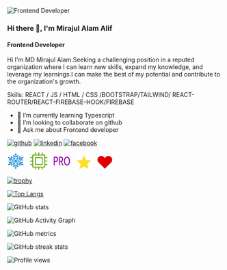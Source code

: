 ![Frontend Developer](https://arturssmirnovs.github.io/github-profile-readme-generator/images/banner.png)

### Hi there 👋, I'm Mirajul Alam Alif
#### Frontend Developer


Hi I'm MD Mirajul Alam.Seeking a challenging position in a reputed organization
where I can learn new skills, expand my knowledge, and leverage my learnings.I can
make the best of my potential and contribute to the organization's growth.

Skills:  REACT / JS / HTML / CSS /BOOTSTRAP/TAILWIND/ REACT-ROUTER/REACT-FIREBASE-HOOK/FIREBASE

- 🌱 I’m currently learning Typescript 
- 👯 I’m looking to collaborate on github 
- 💬 Ask me about Frontend developer 


[<img src='https://cdn.jsdelivr.net/npm/simple-icons@3.0.1/icons/github.svg' alt='github' height='40'>](https://github.com/https://github.com/mirajulalam)  [<img src='https://cdn.jsdelivr.net/npm/simple-icons@3.0.1/icons/linkedin.svg' alt='linkedin' height='40'>](https://www.linkedin.com/in/https://www.linkedin.com/in/mirajul-alam-alif-19025b241//)  [<img src='https://cdn.jsdelivr.net/npm/simple-icons@3.0.1/icons/facebook.svg' alt='facebook' height='40'>](https://www.facebook.com/https://www.facebook.com/mdmirajul.alam.7)  

<a href='https://archiveprogram.github.com/'><img src='https://raw.githubusercontent.com/acervenky/animated-github-badges/master/assets/acbadge.gif' width='40' height='40'></a> <a href='https://docs.github.com/en/developers'><img src='https://raw.githubusercontent.com/acervenky/animated-github-badges/master/assets/devbadge.gif' width='40' height='40'></a> <a href='https://github.com/pricing'><img src='https://raw.githubusercontent.com/acervenky/animated-github-badges/master/assets/pro.gif' width='40' height='40'></a> <a href='https://stars.github.com/'><img src='https://raw.githubusercontent.com/acervenky/animated-github-badges/master/assets/starbadge.gif' width='35' height='35'></a> <a href='https://docs.github.com/en/github/supporting-the-open-source-community-with-github-sponsors'><img src='https://raw.githubusercontent.com/acervenky/animated-github-badges/master/assets/sponsorbadge.gif' width='35' height='35'></a> 

[![trophy](https://github-profile-trophy.vercel.app/?username=https://github.com/mirajulalam)](https://github.com/ryo-ma/github-profile-trophy)

[![Top Langs](https://github-readme-stats.vercel.app/api/top-langs/?username=https://github.com/mirajulalam)](https://github.com/anuraghazra/github-readme-stats)

![GitHub stats](https://github-readme-stats.vercel.app/api?username=https://github.com/mirajulalam&show_icons=true&count_private=true)  

![GitHub Activity Graph](https://activity-graph.herokuapp.com/graph?username=https://github.com/mirajulalam)  

![GitHub metrics](https://metrics.lecoq.io/https://github.com/mirajulalam)  

![GitHub streak stats](https://github-readme-streak-stats.herokuapp.com/?user=https://github.com/mirajulalam)  

![Profile views](https://gpvc.arturio.dev/https://github.com/mirajulalam)  
